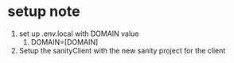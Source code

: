 # setup note
1. set up .env.local with DOMAIN value
   1. DOMAIN=[DOMAIN]
2. Setup the sanityClient with the new sanity project for the client